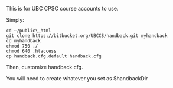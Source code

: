 This is for UBC CPSC course accounts to use.

Simply:
```
cd ~/public\_html
git clone https://bitbucket.org/UBCCS/handback.git myhandback
cd myhandback
chmod 750 ./
chmod 640 .htaccess
cp handback.cfg.default handback.cfg
```

Then, customize handback.cfg.

You will need to create whatever you set as $handbackDir
